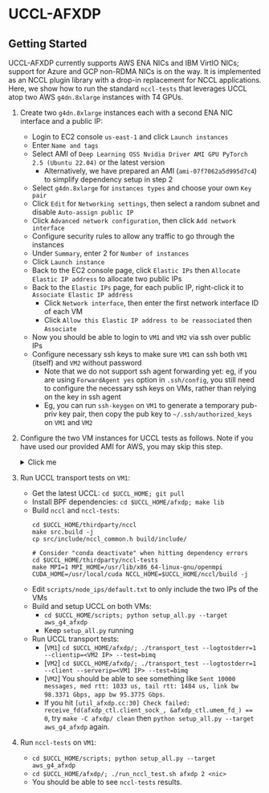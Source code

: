 # UCCL-AFXDP

## Getting Started

UCCL-AFXDP currently supports AWS ENA NICs and IBM VirtIO NICs; support for Azure and GCP non-RDMA NICs is on the way. It is implemented as an NCCL plugin library with a drop-in replacement for NCCL applications. Here, we show how to run the standard `nccl-tests` that leverages UCCL atop two AWS `g4dn.8xlarge` instances with T4 GPUs. 

1. Create two `g4dn.8xlarge` instances each with a second ENA NIC interface and a public IP: 
    * Login to EC2 console `us-east-1` and click `Launch instances`
    * Enter `Name and tags`
    * Select AMI of `Deep Learning OSS Nvidia Driver AMI GPU PyTorch 2.5 (Ubuntu 22.04)` or the latest version
        * Alternatively, we have prepared an AMI (`ami-07f7062a5d995d7c4`) to simplify dependency setup in step 2
    * Select `g4dn.8xlarge` for `instances types` and choose your own `Key pair`
    * Click `Edit` for `Networking settings`, then select a random subnet and disable `Auto-assign public IP`
    * Click `Advanced network configuration`, then click `Add network interface`
    * Configure security rules to allow any traffic to go through the instances
    * Under `Summary`, enter 2 for `Number of instances`
    * Click `Launch instance`
    * Back to the EC2 console page, click `Elastic IPs` then `Allocate Elastic IP address` to allocate two public IPs
    * Back to the `Elastic IPs` page, for each public IP, right-click it to `Associate Elastic IP address`
        * Click `Network interface`, then enter the first network interface ID of each VM
        * Click `Allow this Elastic IP address to be reassociated` then `Associate`
    * Now you should be able to login to `VM1` and `VM2` via ssh over public IPs
    * Configure necessary ssh keys to make sure `VM1` can ssh both `VM1` (itself) and `VM2` without password
        * Note that we do not support ssh agent forwarding yet: eg, if you are using `ForwardAgent yes` option in `.ssh/config`, you still need to configure the necessary ssh keys on VMs, rather than relying on the key in ssh agent
        * Eg, you can run `ssh-keygen` on `VM1` to generate a temporary pub-priv key pair, then copy the pub key to `~/.ssh/authorized_keys` on `VM1` and `VM2`

2. Configure the two VM instances for UCCL tests as follows. Note if you have used our provided AMI for AWS, you may skip this step.
    <details><summary>Click me</summary>

    * On Amazon VMs (Skip this step on other environments): Update AWS ENA driver to support zero-copy AF_XDP 
        ```shell
        # Install last ena driver with reboot persistent
        sudo apt-get install dkms
        git clone https://github.com/amzn/amzn-drivers.git -b ena_linux_2.13.0
        sudo mv amzn-drivers /usr/src/amzn-drivers-2.13.0
        sudo vi /usr/src/amzn-drivers-2.13.0/dkms.conf

        # Paste the following and save the file:
        PACKAGE_NAME="ena"
        PACKAGE_VERSION="2.13.0"
        CLEAN="make -C kernel/linux/ena clean"
        MAKE="make -C kernel/linux/ena/ BUILD_KERNEL=${kernelver}"
        BUILT_MODULE_NAME[0]="ena"
        BUILT_MODULE_LOCATION="kernel/linux/ena"
        DEST_MODULE_LOCATION[0]="/updates"
        DEST_MODULE_NAME[0]="ena"
        REMAKE_INITRD="yes"
        AUTOINSTALL="yes"

        sudo dkms add -m amzn-drivers -v 2.13.0
        sudo dkms build -m amzn-drivers -v 2.13.0
        sudo dkms install -m amzn-drivers -v 2.13.0
        sudo modprobe -r ena; sudo modprobe ena
        ```
    * On IBM VMs: Upgrade the Kernel to latest (>6.2) to support AF_XDP
        For example, on Ubuntu 22.04 image
        ```shell
        sudo apt update
        sudo apt install linux-image-generic-hwe-22.04
        sudo apt install -y linux-headers-$(uname -r) build-essential
        ```
    </details>


3. Run UCCL transport tests on `VM1`:
    * Get the latest UCCL: `cd $UCCL_HOME; git pull`
    * Install BPF dependencies: `cd $UCCL_HOME/afxdp; make lib`
    * Build `nccl` and `nccl-tests`:
        ```shell
        cd $UCCL_HOME/thirdparty/nccl
        make src.build -j
        cp src/include/nccl_common.h build/include/

        # Consider "conda deactivate" when hitting dependency errors
        cd $UCCL_HOME/thirdparty/nccl-tests
        make MPI=1 MPI_HOME=/usr/lib/x86_64-linux-gnu/openmpi CUDA_HOME=/usr/local/cuda NCCL_HOME=$UCCL_HOME/nccl/build -j
        ```
    * Edit `scripts/node_ips/default.txt` to only include the two IPs of the VMs
    * Build and setup UCCL on both VMs: 
        * `cd $UCCL_HOME/scripts; python setup_all.py --target aws_g4_afxdp`
        * Keep `setup_all.py` running
    * Run UCCL transport tests: 
        * [`VM1`] `cd $UCCL_HOME/afxdp/; ./transport_test --logtostderr=1 --clientip=<VM2 IP> --test=bimq`
        * [`VM2`] `cd $UCCL_HOME/afxdp/; ./transport_test --logtostderr=1 --client --serverip=<VM1 IP> --test=bimq`
        * [`VM2`] You should be able to see something like `Sent 10000 messages, med rtt: 1033 us, tail rtt: 1484 us, link bw 98.3371 Gbps, app bw 95.3775 Gbps`. 
        * If you hit `[util_afxdp.cc:30] Check failed: receive_fd(afxdp_ctl.client_sock_, &afxdp_ctl.umem_fd_) == 0`, try `make -C afxdp/ clean` then `python setup_all.py --target aws_g4_afxdp` again.

4. Run `nccl-tests` on `VM1`: 
    * `cd $UCCL_HOME/scripts; python setup_all.py --target aws_g4_afxdp`
    * `cd $UCCL_HOME/afxdp/; ./run_nccl_test.sh afxdp 2 <nic>`
    * You should be able to see `nccl-tests` results. 
